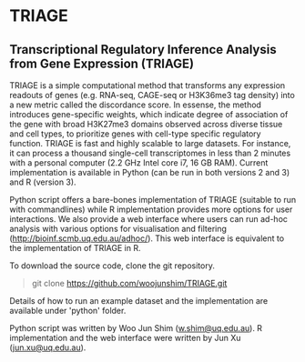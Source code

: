 # TRIAGE
## Transcriptional Regulatory Inference Analysis from Gene Expression (TRIAGE)

TRIAGE is a simple computational method that transforms any expression readouts of genes (e.g. RNA-seq, CAGE-seq or H3K36me3 tag density) into a new metric called the discordance score. In essense, the method introduces gene-specific weights, which indicate degree of association of the gene with broad H3K27me3 domains observed across diverse tissue and cell types, to prioritize genes with cell-type specific regulatory function. TRIAGE is fast and highly scalable to large datasets. For instance, it can process a thousand single-cell transcriptomes in less than 2 minutes with a personal computer (2.2 GHz Intel core i7, 16 GB RAM). Current implementation is available in Python (can be run in both versions 2 and 3) and R (version 3). 

Python script offers a bare-bones implementation of TRIAGE (suitable to run with commandlines) while R implementation provides more options for user interactions. We also provide a web interface where users can run ad-hoc analysis with various options for visualisation and filtering (http://bioinf.scmb.uq.edu.au/adhoc/). This web interface is equivalent to the implementation of TRIAGE in R.  

To download the source code, clone the git repository. 

> git clone https://github.com/woojunshim/TRIAGE.git 

Details of how to run an example dataset and the implementation are available under 'python' folder. 

Python script was written by Woo Jun Shim (w.shim@uq.edu.au). 
R implementation and the web interface were written by Jun Xu (jun.xu@uq.edu.au).
